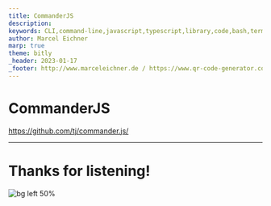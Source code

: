 ```yaml
---
title: CommanderJS
description: 
keywords: CLI,command-line,javascript,typescript,library,code,bash,terminal,shell
author: Marcel Eichner
marp: true
theme: bitly
_header: 2023-01-17
_footer: http://www.marceleichner.de / https://www.qr-code-generator.com/
---
```


<!-- _class: lead -->
# CommanderJS

https://github.com/tj/commander.js/


---
<!-- _class: invert -->
# Thanks for listening!
![bg left 50%](https://public-api.egodit.org/v1/create/free?qr_code_text=http://qrco.de/bdWDGs)
